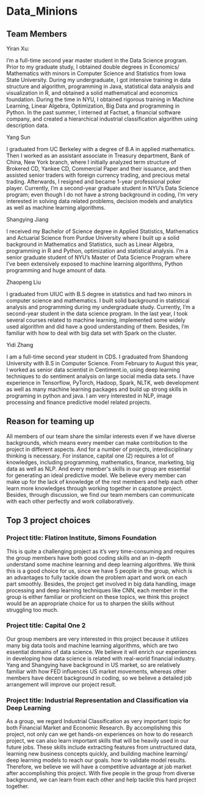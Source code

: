 # Data_Minions
## Team Members
Yiran Xu:

I’m a full-time second year master student in the Data Science program. Prior to my graduate study, I obtained double degrees in Economics/ Mathematics with minors in Computer Science and Statistics from Iowa State University. During my undergraduate, I got intensive training in data structure and algorithm, programming in Java, statistical data analysis and visualization in R, and obtained a solid mathematical and economics foundation. During the time in NYU, I obtained rigorous training in Machine Learning, Linear Algebra, Optimization, Big Data and programming in Python. In the past summer, I interned at Factset, a financial software company, and created a hierarchical industrial classification algorithm using description data.

Yang Sun

I graduated from UC Berkeley with a degree of B.A in applied mathematics. Then I worked as an assistant associate in Treasury department, Bank of China, New York branch, where I initially analyzed term structure of Brokered CD, Yankee CD, Commercial Paper  and their issuance, and then assisted senior traders with foreign currency trading, and precious metal trading. Afterwards, I resigned and became 1-year professional poker player. Currently, I’m a second-year graduate student in NYU’s Data Science program; even though I do not have a strong background in coding, I’m very interested in solving data related problems, decision models and analytics as well as machine learning algorithms.

Shangying Jiang

I received my Bachelor of Science degree in Applied Statistics, Mathematics and Actuarial Science from Purdue University where I built up a solid background in Mathematics and Statistics, such as Linear Algebra, programming in R and Python, optimization and statistical analysis. I’m a senior graduate student of NYU’s Master of Data Science Program where I’ve been extensively exposed to machine learning algorithms, Python programming and huge amount of data.

Zhaopeng Liu

I graduated from UIUC with B.S degree in statistics and had two minors in computer science and mathematics. I built solid background in statistical analysis and programming during my undergraduate study. Currently, I’m a second-year student in the data science program. In the last year, I took several courses related to machine learning, implemented some widely used algorithm and did have a good understanding of them. Besides, I’m familiar with how to deal with big data set with Spark on the cluster.

Yidi Zhang

I am a full-time second year student in CDS. I graduated from Shandong University with B.S in Computer Science. From February to August this year, I worked as senior data scientist in Centiment.io, using deep learning techniques to do sentiment analysis on large social media data sets. I have experience in Tensorflow, PyTorch, Hadoop, Spark, NLTK, web development as well as many machine learning packages and build up strong skills in programing in python and java. I am very interested in NLP, image processing and finance predictive model related projects.

## Reason for teaming up
All members of our team share the similar interests even if we have diverse backgrounds, which means every member can make contribution to the project in different aspects. And for a number of projects, interdisciplinary thinking is necessary. For instance, capital one (2) requires a lot of knowledges, including programming, mathematics, finance, marketing, big data as well as NLP. And every member's skills in our group are essential for generating an ideal predictive model. We believe every member can make up for the lack of knowledge of the rest members and help each other learn more knowledges through working together in capstone project. Besides, through discussion, we find our team members can communicate with each other perfectly and work collaboratively.

## Top 3 project choices

### Project title: Flatiron Institute, Simons Foundation
This is quite a challenging project as it’s very time-consuming and requires the group members have both good coding skills and an in-depth understand some machine learning and deep learning algorithms. We think this is a good choice for us, since we have 5 people in the group, which is an advantages to fully tackle down the problem apart and work on each part smoothly. Besides, the project get involved in big data handling, image processing and deep learning techniques like CNN, each member in the group is either familiar or proficient on these topics, we think this project would be an appropriate choice for us to sharpen the skills without struggling too much.

### Project title: Capital One 2
Our group members are very interested in this project because it utilizes many big data tools and machine learning algorithms, which are two essential domains of data science. We believe it will enrich our experiences in developing how data science is related with real-world financial industry. Yang and Shangying have background in US market, so are relatively familiar with how FED influences US market movements, whereas other members have decent background in coding, so we believe a detailed job arrangement will improve our project result.

### Project title: Industrial Representation and Classification via Deep Learning
As a group, we regard Industrial Classification as very important topic for both Financial Market and Economic Research. By accomplishing this project, not only can we get hands-on experiences on how to do research project, we can also learn important skills that will be heavily used in our future jobs.  These skills include extracting features from unstructured data, learning new business concepts quickly, and building machine learning/ deep learning models to reach our goals. how to validate model results. Therefore, we believe we will have a competitive advantage at job market after accomplishing this project. With five people in the group from diverse background, we can learn from each other and help tackle this hard project together. 
